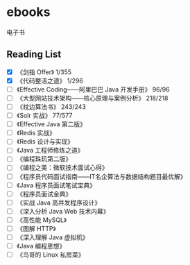 # ebooks
电子书

## Reading List
- [x] 《剑指 Offer》 1/355
- [x] 《代码整洁之道》 1/296
- [ ] 《Effective Coding——阿里巴巴 Java 开发手册》 96/96
- [ ] 《大型网站技术架构——核心原理与案例分析》 218/218
- [ ] 《枕边算法书》 243/243
- [ ] 《Solr 实战》 77/577
- [ ] 《Effective Java 第二版》
- [ ] 《Redis 实战》
- [ ] 《Redis 设计与实现》
- [ ] 《Java 工程师修炼之道》
- [ ] 《编程珠玑第二版》 
- [ ] 《编程之美：微软技术面试心得》 
- [ ] 《程序员代码面试指南——IT名企算法与数据结构题目最优解》
- [ ] 《Java 程序员面试笔试宝典》
- [ ] 《程序员面试金典》
- [ ] 《实战 Java 高并发程序设计》
- [ ] 《深入分析 Java Web 技术内幕》
- [ ] 《高性能 MySQL》
- [ ] 《图解 HTTP》
- [ ] 《深入理解 Java 虚拟机》
- [ ] 《Java 编程思想》
- [ ] 《鸟哥的 Linux 私房菜》

